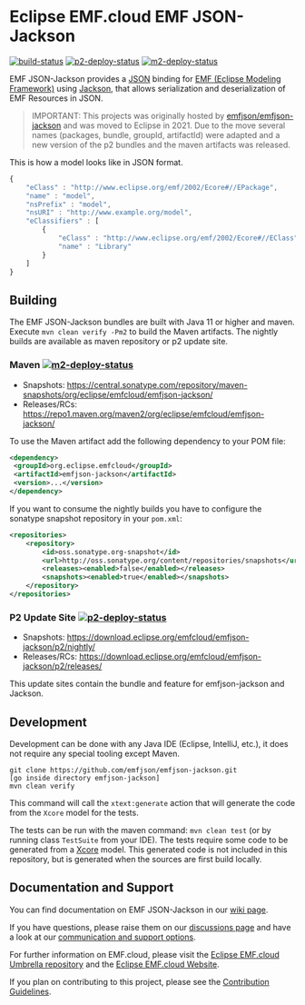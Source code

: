 # Eclipse EMF.cloud EMF JSON-Jackson

[![build-status](https://img.shields.io/jenkins/build?jobUrl=https://ci.eclipse.org/emfcloud/job/eclipse-emfcloud/job/emfjson-jackson/job/master/&label=master-build)](https://ci.eclipse.org/emfcloud/job/eclipse-emfcloud/job/emfjson-jackson/job/master/)
[![p2-deploy-status](https://img.shields.io/jenkins/build?jobUrl=https://ci.eclipse.org/emfcloud/job/deploy-emfcloud-emfjson-jackson-p2&label=p2-publish)](https://ci.eclipse.org/emfcloud/job/deploy-emfcloud-emfjson-jackson-p2/)
[![m2-deploy-status](https://img.shields.io/jenkins/build?jobUrl=https://ci.eclipse.org/emfcloud/job/deploy-emfcloud-emfjson-jackson-m2&label=m2-publish)](https://ci.eclipse.org/emfcloud/job/deploy-emfcloud-emfjson-jackson-m2/)

EMF JSON-Jackson provides a [JSON](https://www.json.org/) binding for [EMF (Eclipse Modeling Framework)](http://www.eclipse.org/emf) using [Jackson](https://github.com/FasterXML/jackson), that allows serialization and deserialization of EMF Resources in JSON.

> IMPORTANT:
> This projects was originally hosted by [emfjson/emfjson-jackson](https://github.com/emfjson/emfjson-jackson) and was moved to Eclipse in 2021.
> Due to the move several names (packages, bundle, groupId, artifactId) were adapted and a new version of the p2 bundles and the maven artifacts was released.

This is how a model looks like in JSON format.

```javascript
{
    "eClass" : "http://www.eclipse.org/emf/2002/Ecore#//EPackage",
    "name" : "model",
    "nsPrefix" : "model",
    "nsURI" : "http://www.example.org/model",
    "eClassifiers" : [
        {
            "eClass" : "http://www.eclipse.org/emf/2002/Ecore#//EClass",
            "name" : "Library"
        }
    ]
}
```

## Building

The EMF JSON-Jackson bundles are built with Java 11 or higher and maven.
Execute `mvn clean verify -Pm2` to build the Maven artifacts.
The nightly builds are available as maven repository or p2 update site.

### Maven [![m2-deploy-status](https://img.shields.io/jenkins/build?jobUrl=https://ci.eclipse.org/emfcloud/job/deploy-emfcloud-emfjson-jackson-m2&label=m2-publish)](https://ci.eclipse.org/emfcloud/job/deploy-emfcloud-emfjson-jackson-m2/)

- Snapshots: <https://central.sonatype.com/repository/maven-snapshots/org/eclipse/emfcloud/emfjson-jackson/>
- Releases/RCs: <https://repo1.maven.org/maven2/org/eclipse/emfcloud/emfjson-jackson/>

To use the Maven artifact add the following dependency to your POM file:

```xml
<dependency>
 <groupId>org.eclipse.emfcloud</groupId>
 <artifactId>emfjson-jackson</artifactId>
 <version>...</version>
</dependency>
```

If you want to consume the nightly builds you have to configure the sonatype snapshot repository in your `pom.xml`:

```xml
<repositories>
    <repository>
        <id>oss.sonatype.org-snapshot</id>
        <url>http://oss.sonatype.org/content/repositories/snapshots</url>
        <releases><enabled>false</enabled></releases>
        <snapshots><enabled>true</enabled></snapshots>
    </repository>
</repositories>
```

### P2 Update Site [![p2-deploy-status](https://img.shields.io/jenkins/build?jobUrl=https://ci.eclipse.org/emfcloud/job/deploy-emfcloud-emfjson-jackson-p2&label=p2-publish)](https://ci.eclipse.org/emfcloud/job/deploy-emfcloud-emfjson-jackson-p2/)

- Snapshots: <https://download.eclipse.org/emfcloud/emfjson-jackson/p2/nightly/>
- Releases/RCs: <https://download.eclipse.org/emfcloud/emfjson-jackson/p2/releases/>

This update sites contain the bundle and feature for emfjson-jackson and Jackson.

## Development

Development can be done with any Java IDE (Eclipse, IntelliJ, etc.), it does not require any special tooling except Maven.

```
git clone https://github.com/emfjson/emfjson-jackson.git
[go inside directory emfjson-jackson]
mvn clean verify
```

This command will call the `xtext:generate` action that will generate the code from the `Xcore` model for the tests.

The tests can be run with the maven command: `mvn clean test` (or by running class `TestSuite` from your IDE).
The tests require some code to be generated from a [Xcore](http://wiki.eclipse.org/Xcore) model.
This generated code is not included in this repository, but is generated when the sources are first build locally.

## Documentation and Support

You can find documentation on EMF JSON-Jackson in our [wiki page](https://github.com/eclipse-emfcloud/emfjson-jackson/wiki).

If you have questions, please raise them on our [discussions page](https://github.com/eclipse-emfcloud/emfcloud/discussions) and have a look at our [communication and support options](https://www.eclipse.org/emfcloud/contact/).

For further information on EMF.cloud, please visit the [Eclipse EMF.cloud Umbrella repository](https://github.com/eclipse-emfcloud/emfcloud) and the [Eclipse EMF.cloud Website](https://www.eclipse.org/emfcloud/).

If you plan on contributing to this project, please see the [Contribution Guidelines](CONTRIBUTING.md).

